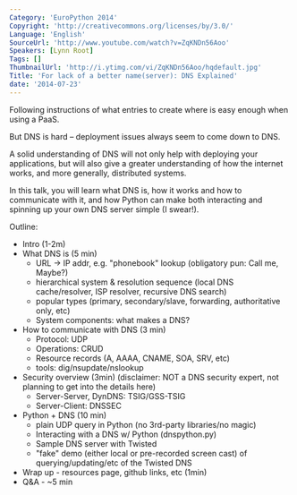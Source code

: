 ```yaml
---
Category: 'EuroPython 2014'
Copyright: 'http://creativecommons.org/licenses/by/3.0/'
Language: 'English'
SourceUrl: 'http://www.youtube.com/watch?v=ZqKNDn56Aoo'
Speakers: [Lynn Root]
Tags: []
ThumbnailUrl: 'http://i.ytimg.com/vi/ZqKNDn56Aoo/hqdefault.jpg'
Title: 'For lack of a better name(server): DNS Explained'
date: '2014-07-23'
---
```

Following instructions of what entries to create where is easy enough when using a PaaS.

But DNS is hard – deployment issues always seem to come down to DNS.

A solid understanding of DNS will not only help with deploying your applications, but will also give a greater understanding of how the internet works, and more generally, distributed systems.

In this talk, you will learn what DNS is, how it works and how to communicate with it, and how Python can make both interacting and spinning up your own DNS server simple (I swear!).  

Outline:

* Intro (1-2m)
* What DNS is (5 min)
    * URL -> IP addr, e.g. "phonebook" lookup (obligatory pun: Call me, Maybe?)
    * hierarchical system & resolution sequence (local DNS cache/resolver, ISP resolver, recursive DNS search)
    * popular types (primary, secondary/slave, forwarding, authoritative only, etc)
    * System components: what makes a DNS?
* How to communicate with DNS (3 min)
    * Protocol: UDP
    * Operations: CRUD
    * Resource records (A, AAAA, CNAME, SOA, SRV, etc)
    * tools: dig/nsupdate/nslookup
* Security overview (3min) (disclaimer: NOT a DNS security expert, not planning to get into the details here)
    * Server-Server, DynDNS: TSIG/GSS-TSIG
    * Server-Client: DNSSEC
* Python + DNS (10 min)
    * plain UDP query in Python (no 3rd-party libraries/no magic)
    * Interacting with a DNS w/ Python (dnspython.py)
    * Sample DNS server with Twisted
    * "fake" demo (either local or pre-recorded screen cast) of querying/updating/etc of the Twisted DNS
* Wrap up - resources page, github links, etc (1min)
* Q&A - ~5 min 